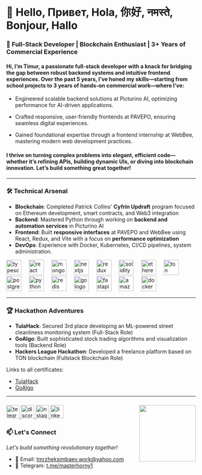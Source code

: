 # 👋 Hello, Привет, Hola, 你好, नमस्ते, Bonjour, Hallo

### 🚀 Full-Stack Developer | Blockchain Enthusiast | 3+ Years of Commercial Experience
#### Hi, I’m Timur, a passionate full-stack developer with a knack for bridging the gap between robust backend systems and intuitive frontend experiences. Over the past 5 years, I’ve honed my skills—starting from school projects to 3 years of hands-on commercial work—where I’ve:

- Engineered scalable backend solutions at Picturino AI, optimizing performance for AI-driven applications.

- Crafted responsive, user-friendly frontends at PAVEPO, ensuring seamless digital experiences.

- Gained foundational expertise through a frontend internship at WebBee, mastering modern web development practices.

#### I thrive on turning complex problems into elegant, efficient code—whether it’s refining APIs, building dynamic UIs, or diving into blockchain innovation. Let’s build something great together!

---

### 🛠️ Technical Arsenal

- **Blockchain**: Completed Patrick Collins' **Cyfrin Updraft** program focused on Ethereum development, smart contracts, and Web3 integration
- **Backend**: Mastered Python through working on **backend and automation services** in Picturino AI
- **Frontend**: Built **responsive interfaces** at PAVEPO and WebBee using React, Redux, and Vite with a focus on **performance optimization**
- **DevOps**: Experience with Docker, Kubernetes, CI/CD pipelines, system administration.

<div align="left">
  <img src="https://cdn.jsdelivr.net/gh/devicons/devicon/icons/typescript/typescript-original.svg" height="40" alt="typescript logo"  />
  <img width="12" />
  <img src="https://cdn.jsdelivr.net/gh/devicons/devicon/icons/react/react-original.svg" height="40" alt="react logo"  />
  <img width="12" />
  <img src="https://skillicons.dev/icons?i=mongodb" height="40" alt="mongodb logo"  />
  <img width="12" />
  <img src="https://skillicons.dev/icons?i=nextjs" height="40" alt="nextjs logo"  />
  <img width="12" />
  <img src="https://skillicons.dev/icons?i=redux" height="40" alt="redux logo"  />
  <img width="12" />
  <img src="https://upload.wikimedia.org/wikipedia/commons/9/98/Solidity_logo.svg" height="40" alt="solidity logo" />
  <img width="12" />
  <img src="https://www.cryptologos.cc/logos/versions/ethereum-eth-logo-animated.gif" height="40" alt="ethereum logo"  />
  <img width="12" />
  <img src="https://ton.org/download/ton_symbol.svg" height="40" alt="ton logo"  />
  <img width="12" />
  <img src="https://cdn.jsdelivr.net/gh/devicons/devicon/icons/postgresql/postgresql-original.svg" height="40" alt="postgresql logo"  />
  <img width="12" />
  <img src="https://skillicons.dev/icons?i=py" height="40" alt="python logo"  />
  <img width="12" />
  <img src="https://cdn.jsdelivr.net/gh/devicons/devicon/icons/redis/redis-original-wordmark.svg" height="40" alt="redis logo"  />
  <img width="12" />
  <img src="https://cdn.jsdelivr.net/gh/devicons/devicon/icons/go/go-original-wordmark.svg" height="40" alt="go logo"  />
  <img width="12" />
  <img src="https://cdn.simpleicons.org/fastapi/009688" height="40" alt="fastapi logo"  />
  <img width="12" />
  <img src="https://cdn.jsdelivr.net/gh/devicons/devicon/icons/amazonwebservices/amazonwebservices-plain-wordmark.svg" height="40" alt="amazonwebservices logo"  />
  <img width="12" />
  <img src="https://skillicons.dev/icons?i=docker" height="40" alt="docker logo"  />
  <img width="12" />
</div>


---

### 🏆 Hackathon Adventures

- **TulaHack**: Secured 3rd place developing an ML-powered street cleanliness monitoring system (Full-Stack Role)
- **GoAlgo**: Built sophisticated stock trading algorithms and visualization tools (Backend Role)
- **Hackers League Hackathon**: Developed a freelance platform based on TON blockchain (Fullstack Blockchain Role)
  
Links to all certificates: 
- <a href="https://drive.google.com/file/d/1PK4_v9QiAEL1o-5LTwueiqPx5JiBdzLs/view?usp=sharing"> TulaHack </a>
- <a href="https://drive.google.com/file/d/1gfbn3D-41TDTVwpsS2lFYczafHQ7h5AA/view?usp=sharing"> GoAlgo </a>


---

###

<img align="right" height="150" src="https://media.tenor.com/fVJln34EY9oAAAAM/mr-krabs-money-angels.gif"  />

###

<div align="left">
  <a href="https://t.me/masterhorny1" target="_blank">
    <img src="https://img.shields.io/static/v1?message=Telegram&logo=telegram&label=&color=2CA5E0&logoColor=white&labelColor=&style=for-the-badge" height="35" alt="telegram logo"  />
  </a>
  <a href="https://discordapp.com/users/timurzheksimbaev" target="_blank">
    <img src="https://img.shields.io/static/v1?message=Discord&logo=discord&label=&color=7289DA&logoColor=white&labelColor=&style=for-the-badge" height="35" alt="discord logo"  />
  </a>
  <a href="https://instagram.com/tttttmmmmmrrrrr_" target="_blank">
    <img src="https://img.shields.io/static/v1?message=Instagram&logo=instagram&label=&color=E4405F&logoColor=white&labelColor=&style=for-the-badge" height="35" alt="instagram logo"  />
  </a>
  <img src="https://img.shields.io/static/v1?message=LinkedIn&logo=linkedin&label=&color=0077B5&logoColor=white&labelColor=&style=for-the-badge" height="35" alt="linkedin logo"  />
</div>

###

### 📫 Let's Connect
*Let's build something revolutionary together!*

- 📧 Email: tmrzheksimbaev.work@yahoo.com
- 💬 Telegram: [t.me/masterhorny1](https://t.me/masterhorny1)
